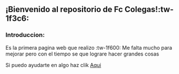 ## ¡Bienvenido al repositorio de  Fc Colegas!:tw-1f3c6:
### Introduccion:
Es la primera pagina web que realizo :tw-1f600:
Me falta mucho para mejorar
pero con el tiempo se que lograre hacer grandes cosas

Si puedo ayudarte en algo haz clik [Aqui](http://https://www.instagram.com/moises.moreno7 "Aqui")